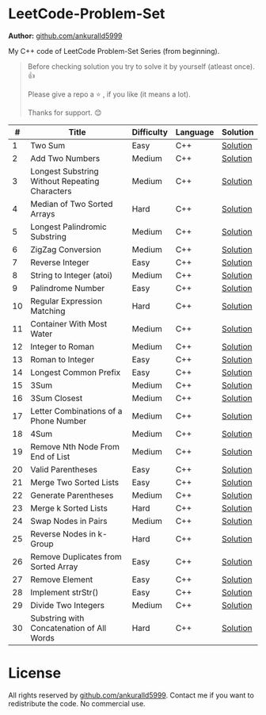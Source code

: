 # LeetCode-Problem-Set

**Author:** [github.com/ankuralld5999](https://github.com/ankuralld5999 "Ankur Singh")

My C++ code of LeetCode Problem-Set Series (from beginning).

> <p>Before checking solution you try to solve it by yourself (atleast once).👍</p>
> <p>Please give a repo a ⭐ , if you like (it means a lot).</p>
> <p>Thanks for support. 😊</p>

\#  | Title           | Difficulty | Language | Solution                                                                                                                                             
---|---|---|---|---
1   | Two Sum         | Easy       | C++      | [Solution](https://github.com/ankuralld5999/LeetCode-Problems/blob/main/LeetCode%20Problem-Set/1.%20Add%20Two/README.md "Two Sum")                   |
2   | Add Two Numbers | Medium     | C++      | [Solution](https://github.com/ankuralld5999/LeetCode-Problems/blob/main/LeetCode%20Problem-Set/2.%20Add%20Two%20Numbers/README.md "Add Two Numbers") |
3 | Longest Substring Without Repeating Characters | Medium | C++     | [Solution](https://github.com/ankuralld5999/LeetCode-Problems/blob/main/LeetCode%20Problem-Set/3.%20Longest%20Substring%20Without%20Repeating%20Characters/README.md "Longest Substring Without Repeating Characters")
4 | Median of Two Sorted Arrays | Hard | C++     | [Solution](https://github.com/ankuralld5999/LeetCode-Problems/blob/main/LeetCode%20Problem-Set/4.%20Median%20of%20Two%20Sorted%20Arrays%20(Hard)/README.md "Median of Two Sorted Arrays")
5 | Longest Palindromic Substring | Medium | C++     | [Solution](https://github.com/ankuralld5999/LeetCode-Problems/blob/main/LeetCode%20Problem-Set/5.%20Longest%20Palindromic%20Substring%20(Medium)/README.md "Longest Palindromic Substring")
6 | ZigZag Conversion | Medium | C++     | [Solution](https://github.com/ankuralld5999/LeetCode-Problems/blob/main/LeetCode%20Problem-Set/6.%20ZigZag%20Conversion%20(Medium)/README.md "ZigZag Conversion")
7 | Reverse Integer | Easy | C++     | [Solution](https://github.com/ankuralld5999/LeetCode-Problems/blob/main/LeetCode%20Problem-Set/7.%20Reverse%20Integer%20(Easy)/README.md "Reverse Integer")
8 | String to Integer (atoi) | Medium | C++     | [Solution](https://github.com/ankuralld5999/LeetCode-Problems/blob/main/LeetCode%20Problem-Set/8.%20String%20to%20Integer%20(atoi)%20(Medium)/README.md "String to Integer (atoi)")
9 | Palindrome Number | Easy | C++     | [Solution](https://github.com/ankuralld5999/LeetCode-Problems/blob/main/LeetCode%20Problem-Set/9.%20Palindrome%20Number%20(Easy)/README.md "Palindrome Number")
10 | Regular Expression Matching | Hard | C++     | [Solution](https://github.com/ankuralld5999/LeetCode-Problems/blob/main/LeetCode%20Problem-Set/10.%20Regular%20Expression%20Matching%20(Hard)/README.md "Regular Expression Matching")
11 | Container With Most Water | Medium | C++     | [Solution](https://github.com/ankuralld5999/LeetCode-Problems/blob/main/LeetCode%20Problem-Set/11.%20Container%20With%20Most%20Water%20(Medium)/README.md "Container With Most Water")
12 | Integer to Roman | Medium | C++     | [Solution](https://github.com/ankuralld5999/LeetCode-Problems/blob/main/LeetCode%20Problem-Set/12.%20Integer%20to%20Roman%20(Medium)/Solution1.cpp "Integer to Roman")
13 | Roman to Integer | Easy | C++     | [Solution](https://github.com/ankuralld5999/LeetCode-Problems/blob/main/LeetCode%20Problem-Set/13.%20Roman%20to%20Integer%20(Easy)/Solution1.cpp "Roman to Integer")
14 | Longest Common Prefix | Easy | C++     | [Solution](https://github.com/ankuralld5999/LeetCode-Problems/tree/main/LeetCode%20Problem-Set/14.%20Longest%20Common%20Prefix%20(Easy) "Longest Common Prefix")
15 | 3Sum | Medium | C++     | [Solution](https://github.com/ankuralld5999/LeetCode-Problems/blob/main/LeetCode%20Problem-Set/15.%203Sum%20(Medium)/README.md "3Sum")
16 | 3Sum Closest | Medium | C++     | [Solution](https://github.com/ankuralld5999/LeetCode-Problems/blob/main/LeetCode%20Problem-Set/16.%203Sum%20Closest%20(Medium)/README.md "3Sum Closest")
17 | Letter Combinations of a Phone Number | Medium | C++     | [Solution](https://github.com/ankuralld5999/LeetCode-Problems/blob/main/LeetCode%20Problem-Set/17.%20Letter%20Combinations%20of%20a%20Phone%20Number%20(Medium)/README.md "Letter Combinations of a Phone Number")
18 | 4Sum | Medium | C++     | [Solution](https://github.com/ankuralld5999/LeetCode-Problems/blob/main/LeetCode%20Problem-Set/18.%204Sum%20(Medium)/README.md "4Sum")
19 | Remove Nth Node From End of List | Medium | C++     | [Solution](https://github.com/ankuralld5999/LeetCode-Problems/blob/main/LeetCode%20Problem-Set/19.%20Remove%20Nth%20Node%20From%20End%20of%20List%20(Medium)/Solution1.cpp "Remove Nth Node From End of List")
20 | Valid Parentheses | Easy | C++     | [Solution](https://github.com/ankuralld5999/LeetCode-Problems/blob/main/LeetCode%20Problem-Set/20.%20Valid%20Parentheses%20(Easy)/Solution1.cpp "Valid Parentheses")
21 | Merge Two Sorted Lists | Easy | C++     | [Solution](https://github.com/ankuralld5999/LeetCode-Problems/tree/main/LeetCode%20Problem-Set/21.%20Merge%20Two%20Sorted%20Lists%20(Easy) "Merge Two Sorted Lists")
22 | Generate Parentheses | Medium | C++     | [Solution](https://github.com/ankuralld5999/LeetCode-Problems/tree/main/LeetCode%20Problem-Set/22.%20Generate%20Parentheses%20(Medium) "Generate Parentheses")
23 | Merge k Sorted Lists | Hard | C++     | [Solution]()
24 | Swap Nodes in Pairs | Medium | C++     | [Solution]()
25 | Reverse Nodes in k-Group | Hard | C++     | [Solution](https://github.com/ankuralld5999/LeetCode-Problems/blob/main/LeetCode%20Problem-Set/25.%20Reverse%20Nodes%20in%20k-Group%20(Hard)/Solution1.cpp "Reverse Nodes in k-Group")
26 | Remove Duplicates from Sorted Array | Easy | C++     | [Solution]()
27 | Remove Element | Easy | C++     | [Solution]()
28 | Implement strStr() | Easy | C++     | [Solution]()
29 | Divide Two Integers | Medium | C++     | [Solution]()
30 | Substring with Concatenation of All Words | Hard | C++     | [Solution]()




# License

All rights reserved by [github.com/ankuralld5999](https://github.com/ankuralld5999 "Ankur Singh"). Contact me if you want to redistribute the code. No commercial use.
